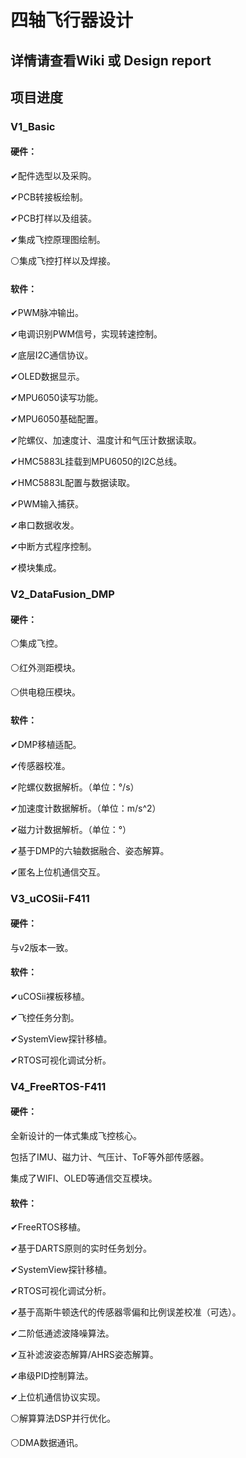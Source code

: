 # 四轴飞行器设计

## 详情请查看Wiki 或 Design report

## 项目进度

### V1_Basic

#### 硬件：

✔配件选型以及采购。

✔PCB转接板绘制。

✔PCB打样以及组装。

✔集成飞控原理图绘制。

⚪集成飞控打样以及焊接。

#### 软件：

✔PWM脉冲输出。

✔电调识别PWM信号，实现转速控制。

✔底层I2C通信协议。

✔OLED数据显示。

✔MPU6050读写功能。

✔MPU6050基础配置。

✔陀螺仪、加速度计、温度计和气压计数据读取。

✔HMC5883L挂载到MPU6050的I2C总线。

✔HMC5883L配置与数据读取。

✔PWM输入捕获。

✔串口数据收发。

✔中断方式程序控制。

✔模块集成。

### V2_DataFusion_DMP

#### 硬件：

⚪集成飞控。

⚪红外测距模块。

⚪供电稳压模块。

#### 软件：

✔DMP移植适配。

✔传感器校准。

✔陀螺仪数据解析。（单位：°/s）

✔加速度计数据解析。（单位：m/s^2）

✔磁力计数据解析。（单位：°）

✔基于DMP的六轴数据融合、姿态解算。

✔匿名上位机通信交互。

### V3_uCOSii-F411

#### 硬件：

与v2版本一致。

#### 软件：

✔uCOSii裸板移植。 

✔飞控任务分割。 

✔SystemView探针移植。 

✔RTOS可视化调试分析。 
### V4_FreeRTOS-F411

#### 硬件：

全新设计的一体式集成飞控核心。

包括了IMU、磁力计、气压计、ToF等外部传感器。

集成了WIFI、OLED等通信交互模块。

#### 软件：

✔FreeRTOS移植。 

✔基于DARTS原则的实时任务划分。 

✔SystemView探针移植。 

✔RTOS可视化调试分析。

✔基于高斯牛顿迭代的传感器零偏和比例误差校准（可选）。

✔二阶低通滤波降噪算法。

✔互补滤波姿态解算/AHRS姿态解算。

✔串级PID控制算法。

✔上位机通信协议实现。

⚪解算算法DSP并行优化。

⚪DMA数据通讯。
